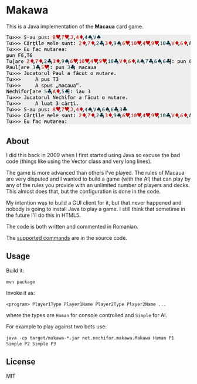# Makawa

This is a Java implementation of the **Macaua** card game.

![makawa screenshot](screenshot.png)

## About

I did this back in 2009 when I first started using Java so excuse the bad code
(things like using the Vector class and very long lines).

The game is more advanced than others I've played. The rules of Macaua are very
disputed and I wanted to build a game (with the AI) that can play by any of the
rules you provide with an unlimited number of players and decks. This almost
does that, but the configuration is done in the code.

My intention was to build a GUI client for it, but that never happened and
nobody is going to install Java to play a game. I still think that sometime in
the future I'll do this in HTML5.

The code is both written and commented in Romanian.

The [supported commands][cmds] are in the source code.

## Usage

Build it:

    mvn package

Invoke it as:

    <program> Player1Type Player1Name Player2Type Player2Name ...

where the types are `Human` for console controlled and `Simple` for AI.

For example to play against two bots use:

    java -cp target/makawa-*.jar net.nechifor.makawa.Makawa Human P1 Simple P2 Simple P3

## License

MIT

[cmds]: src/main/java/net/nechifor/makawa/JucatorUmanText.java#L78

